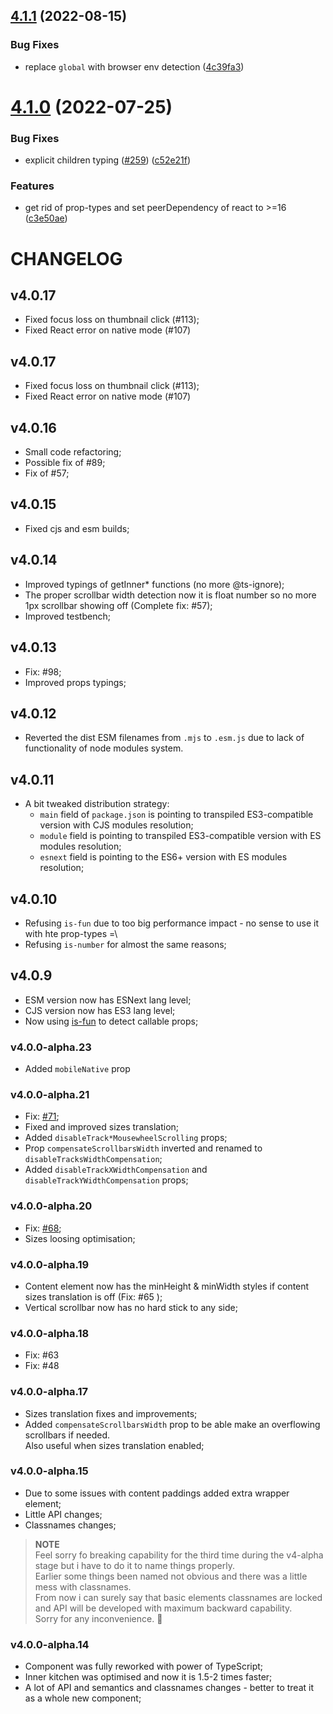 ## [4.1.1](https://github.com/xobotyi/react-scrollbars-custom/compare/v4.1.0...v4.1.1) (2022-08-15)


### Bug Fixes

* replace `global` with browser env detection ([4c39fa3](https://github.com/xobotyi/react-scrollbars-custom/commit/4c39fa3a4c9485d00d5ea46930c0f3a4e732f914))

# [4.1.0](https://github.com/xobotyi/react-scrollbars-custom/compare/v4.0.25...v4.1.0) (2022-07-25)


### Bug Fixes

* explicit children typing ([#259](https://github.com/xobotyi/react-scrollbars-custom/issues/259)) ([c52e21f](https://github.com/xobotyi/react-scrollbars-custom/commit/c52e21f6be4c0630a83c2de6d82d8ee1a5c19699))


### Features

* get rid of prop-types and set peerDependency of react to >=16 ([c3e50ae](https://github.com/xobotyi/react-scrollbars-custom/commit/c3e50ae0a57372598be6b5dfef0434c874c1a47a))

# CHANGELOG

## v4.0.17

- Fixed focus loss on thumbnail click (#113);
- Fixed React error on native mode (#107)

## v4.0.17

- Fixed focus loss on thumbnail click (#113);
- Fixed React error on native mode (#107)

## v4.0.16

- Small code refactoring;
- Possible fix of #89;
- Fix of #57;

## v4.0.15

- Fixed cjs and esm builds;

## v4.0.14

- Improved typings of getInner\* functions (no more @ts-ignore);
- The proper scrollbar width detection now it is float number so no more 1px scrollbar showing off (Complete fix: #57);
- Improved testbench;

## v4.0.13

- Fix: #98;
- Improved props typings;

## v4.0.12

- Reverted the dist ESM filenames from `.mjs` to `.esm.js` due to lack of functionality of node modules system.

## v4.0.11

- A bit tweaked distribution strategy:
  - `main` field of `package.json` is pointing to transpiled ES3-compatible version with CJS modules resolution;
  - `module` field is pointing to transpiled ES3-compatible version with ES modules resolution;
  - `esnext` field is pointing to the ES6+ version with ES modules resolution;

## v4.0.10

- Refusing `is-fun` due to too big performance impact - no sense to use it with hte prop-types =\
- Refusing `is-number` for almost the same reasons;

## v4.0.9

- ESM version now has ESNext lang level;
- CJS version now has ES3 lang level;
- Now using [is-fun](https://github.com/xobotyi/is-fun) to detect callable props;

### v4.0.0-alpha.23

- Added `mobileNative` prop

### v4.0.0-alpha.21

- Fix: [#71](https://github.com/xobotyi/react-scrollbars-custom/issues/71);
- Fixed and improved sizes translation;
- Added `disableTrack*MousewheelScrolling` props;
- Prop `compensateScrollbarsWidth` inverted and renamed to `disableTracksWidthCompensation`;
- Added `disableTrackXWidthCompensation` and `disableTrackYWidthCompensation` props;

### v4.0.0-alpha.20

- Fix: [#68](https://github.com/xobotyi/react-scrollbars-custom/issues/68);
- Sizes loosing optimisation;

### v4.0.0-alpha.19

- Content element now has the minHeight & minWidth styles if content sizes translation is off (Fix: #65 );
- Vertical scrollbar now has no hard stick to any side;

### v4.0.0-alpha.18

- Fix: #63
- Fix: #48

### v4.0.0-alpha.17

- Sizes translation fixes and improvements;
- Added `compensateScrollbarsWidth` prop to be able make an overflowing scrollbars if needed.  
  Also useful when sizes translation enabled;

### v4.0.0-alpha.15

- Due to some issues with content paddings added extra wrapper element;
- Little API changes;
- Classnames changes;

> **NOTE**  
> Feel sorry fo breaking capability for the third time during the v4-alpha stage but i have to do it to name things properly.  
> Earlier some things been named not obvious and there was a little mess with classnames.  
> From now i can surely say that basic elements classnames are locked and API will be developed with maximum backward capability.  
> Sorry for any inconvenience. 🙏

### v4.0.0-alpha.14

- Component was fully reworked with power of TypeScript;
- Inner kitchen was optimised and now it is 1.5-2 times faster;
- A lot of API and semantics and classnames changes - better to treat it as a whole new component;
